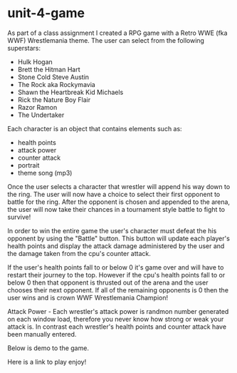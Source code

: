 # unit-4-game

As part of a class assignment I created a RPG game with a Retro WWE (fka WWF) Wrestlemania theme. The user can select from the following superstars:

- Hulk Hogan
- Brett the Hitman Hart
- Stone Cold Steve Austin
- The Rock aka Rockymavia
- Shawn the Heartbreak Kid Michaels
- Rick the Nature Boy Flair
- Razor Ramon
- The Undertaker

Each character is an object that contains elements such as:

- health points
- attack power
- counter attack
- portrait
- theme song (mp3)

Once the user selects a character that wrestler will append his way down to the ring. The user will now have a choice to select their first opponent to battle for the ring. After the opponent is chosen and appended to the arena, the user will now take their chances in a tournament style battle to fight to survive! 

In order to win the entire game the user's character must defeat the his opponent by using the "Battle" button. This button will update each player's health points and display the attack damage administered by the user and the damage taken from the cpu's counter attack.

If the user's health points fall to or below 0 it's game over and will have to restart their journey to the top. However if the cpu's health points fall to or below 0 then that opponent is thrusted out of the arena and the user chooses their next opponent. If all of the remaining opponents is 0 then the user wins and is crown WWF Wrestlemania Champion!

Attack Power - Each wrestler's attack power is randmon number generated on each window load, therefore you never know how strong or weak your attack is. In contrast each wrestler's health points and counter attack have been manually entered. 

Below is demo to the game.


Here is a link to play enjoy!
